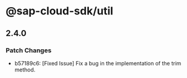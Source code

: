 # @sap-cloud-sdk/util

## 2.4.0

### Patch Changes

- b57189c6: [Fixed Issue] Fix a bug in the implementation of the trim method.
